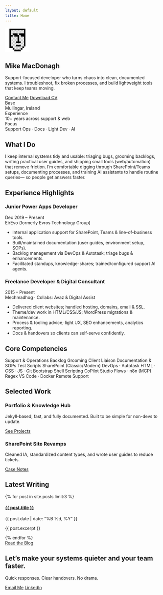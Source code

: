 ```yaml
---
layout: default
title: Home
---
```


<!-- HERO -->
<section class="py-5 text-center" style="background: var(--bg);">
  <div class="container">
    <img src="/assets/images/logo.png" alt="Logo" class="mb-3" style="height: 80px;">
    <h1 class="display-5 fw-bold mb-3">Mike MacDonagh</h1>
    <p class="lead mx-auto" style="max-width: 760px;">
      Support-focused developer who turns chaos into clean, documented systems.
      I troubleshoot, fix broken processes, and build lightweight tools that keep teams moving.
    </p>
    <div class="d-flex gap-2 justify-content-center mt-3">
      <a href="mailto:michael@mechmadhog.com" class="btn btn-primary">Contact Me</a>
      <a href="/assets/docs/Michael MacDonagh CV  [August 2025].pdf" class="btn btn-outline-secondary">Download CV</a>
    </div>
  </div>
</section>

<!-- SNAPSHOT -->
<section class="py-4 border-top border-bottom" style="background: var(--bg-elev);">
  <div class="container">
    <div class="row g-3 text-center">
      <div class="col-12 col-md-4">
        <div class="small text-uppercase text-muted">Base</div>
        <div class="fw-semibold">Mullingar, Ireland</div>
      </div>
      <div class="col-12 col-md-4">
        <div class="small text-uppercase text-muted">Experience</div>
        <div class="fw-semibold">10+ years across support & web</div>
      </div>
      <div class="col-12 col-md-4">
        <div class="small text-uppercase text-muted">Focus</div>
        <div class="fw-semibold">Support Ops · Docs · Light Dev · AI</div>
      </div>
    </div>
  </div>
</section>

<!-- WHAT I DO -->
<section class="py-5">
  <div class="container">
    <div class="row justify-content-center">
      <div class="col-lg-10">
        <h2 class="h3 mb-3 text-center">What I Do</h2>
        <p class="mx-auto" style="max-width: 70ch;">
          I keep internal systems tidy and usable: triaging bugs, grooming backlogs, writing practical user guides,
          and shipping small tools (web/automation) that remove friction. I’m comfortable digging through
          SharePoint/Teams setups, documenting processes, and training AI assistants to handle routine queries—
          so people get answers faster.
        </p>
      </div>
    </div>
  </div>
</section>

<!-- EXPERIENCE HIGHLIGHTS -->
<section class="py-5">
  <div class="container">
    <h2 class="h3 mb-4 text-center">Experience Highlights</h2>
    <div class="row g-4 justify-content-center">
      <div class="col-md-6">
        <div class="card h-100 shadow-sm">
          <div class="card-body">
            <div class="d-flex justify-content-between align-items-start">
              <h3 class="h5 mb-2">Junior Power Apps Developer</h3>
              <span class="badge text-bg-light">Dec 2019 – Present</span>
            </div>
            <div class="text-muted small mb-2">EirEvo (formerly Evros Technology Group)</div>
            <ul class="mb-0">
              <li>Internal application support for SharePoint, Teams & line-of-business tools.</li>
              <li>Built/maintained documentation (user guides, environment setup, SOPs).</li>
              <li>Backlog management via DevOps & Autotask; triage bugs & enhancements.</li>
              <li>Facilitated standups, knowledge-shares; trained/configured support AI agents.</li>
            </ul>
          </div>
        </div>
      </div>
      <div class="col-md-6">
        <div class="card h-100 shadow-sm">
          <div class="card-body">
            <div class="d-flex justify-content-between align-items-start">
              <h3 class="h5 mb-2">Freelance Developer & Digital Consultant</h3>
              <span class="badge text-bg-light">2015 – Present</span>
            </div>
            <div class="text-muted small mb-2">Mechmadhog · Collabs: Avaz & Digital Assist</div>
            <ul class="mb-0">
              <li>Delivered client websites; handled hosting, domains, email & SSL.</li>
              <li>Theme/dev work in HTML/CSS/JS; WordPress migrations & maintenance.</li>
              <li>Process & tooling advice; light UX, SEO enhancements, analytics reporting.</li>
              <li>Docs & handovers so clients can self-serve confidently.</li>
            </ul>
          </div>
        </div>
      </div>
    </div>
  </div>
</section>

<!-- COMPETENCIES -->
<section class="py-5 bg-light">
  <div class="container">
    <h2 class="h3 text-center mb-4">Core Competencies</h2>
    <div class="d-flex flex-wrap gap-2 justify-content-center">
      <span class="badge rounded-pill text-bg-primary">Support & Operations</span>
      <span class="badge rounded-pill text-bg-primary">Backlog Grooming</span>
      <span class="badge rounded-pill text-bg-primary">Client Liaison</span>
      <span class="badge rounded-pill text-bg-primary">Documentation & SOPs</span>
      <span class="badge rounded-pill text-bg-primary">Test Scripts</span>
      <span class="badge rounded-pill text-bg-primary">SharePoint (Classic/Modern)</span>
      <span class="badge rounded-pill text-bg-primary">DevOps · Autotask</span>
      <span class="badge rounded-pill text-bg-primary">HTML · CSS · JS · Git</span>
      <span class="badge rounded-pill text-bg-primary">Bootstrap</span>
      <span class="badge rounded-pill text-bg-primary">Shell Scripting</span>
      <span class="badge rounded-pill text-bg-primary">CoPilot Studio</span>
      <span class="badge rounded-pill text-bg-primary">Flows · n8n (MCP)</span>
      <span class="badge rounded-pill text-bg-primary">Regex</span>
      <span class="badge rounded-pill text-bg-primary">VS Code · Docker</span>
      <span class="badge rounded-pill text-bg-primary">Remote Support</span>
    </div>
  </div>
</section>

<!-- FEATURED PROJECTS PREVIEW -->
<section class="py-5">
  <div class="container">
    <h2 class="h3 text-center mb-4">Selected Work</h2>
    <div class="row g-4 justify-content-center">
      <!-- Example card — replace with real content or collection -->
      <div class="col-md-5">
        <div class="card h-100 shadow-sm">
          <div class="card-body">
            <h3 class="h5 mb-2">Portfolio & Knowledge Hub</h3>
            <p class="mb-3">Jekyll-based, fast, and fully documented. Built to be simple for non-devs to update.</p>
            <a href="/projects" class="btn btn-sm btn-primary">See Projects</a>
          </div>
        </div>
      </div>
      <div class="col-md-5">
        <div class="card h-100 shadow-sm">
          <div class="card-body">
            <h3 class="h5 mb-2">SharePoint Site Revamps</h3>
            <p class="mb-3">Cleaned IA, standardized content types, and wrote user guides to reduce tickets.</p>
            <a href="/projects" class="btn btn-sm btn-outline-secondary">Case Notes</a>
          </div>
        </div>
      </div>
    </div>
  </div>
</section>

<!-- LATEST POSTS -->
<section class="py-5 bg-light">
  <div class="container">
    <h2 class="h3 text-center mb-4">Latest Writing</h2>
    {% for post in site.posts limit:3 %}
      <div class="mb-4 mx-auto" style="max-width: 880px;">
        <h4 class="mb-1"><a href="{{ post.url }}" class="text-decoration-none">{{ post.title }}</a></h4>
        <div class="text-muted small mb-2">{{ post.date | date: "%B %d, %Y" }}</div>
        <p class="mb-0">{{ post.excerpt }}</p>
      </div>
    {% endfor %}
    <div class="text-center mt-3">
      <a href="/blog" class="btn btn-outline-secondary">Read the Blog</a>
    </div>
  </div>
</section>

<!-- CONTACT -->
<section class="py-5 text-center border-top">
  <div class="container">
    <h2 class="h4 mb-2">Let’s make your systems quieter and your team faster.</h2>
    <p class="text-muted mb-3">Quick responses. Clear handovers. No drama.</p>
    <div class="d-flex gap-2 justify-content-center">
      <a class="btn btn-primary" href="mailto:michael@mechmadhog.com">Email Me</a>
      <a class="btn btn-outline-secondary" href="https://www.linkedin.com/in/michaelmacdonagh/" target="_blank" rel="noopener">LinkedIn</a>
    </div>
  </div>
</section>
